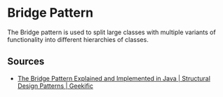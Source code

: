 # Bridge Pattern

The Bridge pattern is used to split large classes with multiple variants of functionality into different hierarchies of classes.

## Sources

- [The Bridge Pattern Explained and Implemented in Java | Structural Design Patterns | Geekific](https://www.youtube.com/watch?v=88kAIisOiYs)